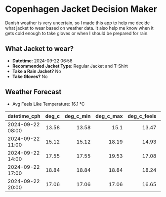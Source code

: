 
# Copenhagen Jacket Decision Maker

Danish weather is very uncertain, so I made this app to help me decide what jacket to wear based on weather data. 
It also help me know when it gets cold enough to take gloves or when I should be prepared for rain.

## What Jacket to wear?

- **Datetime**: 2024-09-22 06:58
- **Recommended Jacket Type**: Regular Jacket and T-Shirt
- **Take a Rain Jacket?** No
- **Take Gloves?** No

## Weather Forecast
- Avg Feels Like Temperature: 16.1 °C

| datetime_cph     |   deg_c |   deg_c_min |   deg_c_max |   deg_c_feels | weather   | wind   | rain   |
|:-----------------|--------:|------------:|------------:|--------------:|:----------|:-------|:-------|
| 2024-09-22 08:00 |   13.58 |       13.58 |       15.1  |         13.47 | Clouds    | Low    | None   |
| 2024-09-22 11:00 |   15.12 |       15.12 |       18.19 |         14.93 | Clouds    | Low    | None   |
| 2024-09-22 14:00 |   17.55 |       17.55 |       19.53 |         17.08 | Clouds    | Low    | None   |
| 2024-09-22 17:00 |   18.84 |       18.84 |       18.84 |         18.24 | Clouds    | Low    | None   |
| 2024-09-22 20:00 |   17.06 |       17.06 |       17.06 |         16.65 | Clouds    | Low    | None   |
        